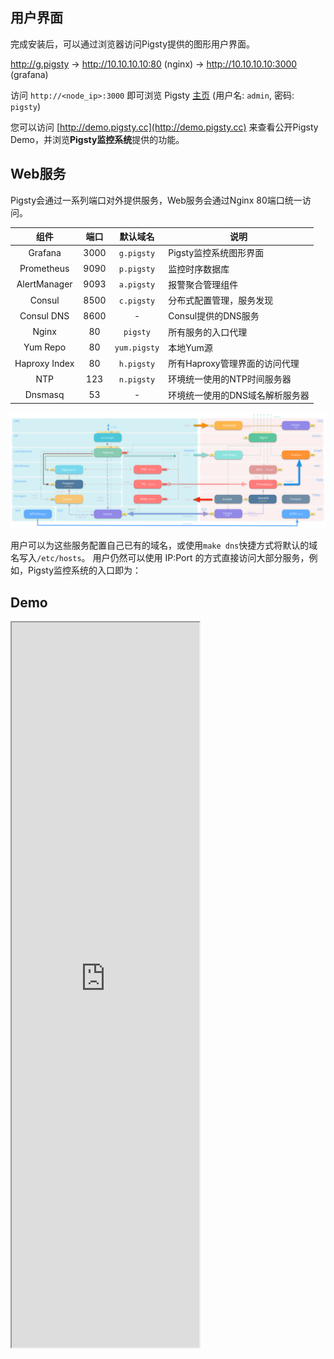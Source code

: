 ## 用户界面

完成安装后，可以通过浏览器访问Pigsty提供的图形用户界面。

http://g.pigsty -> http://10.10.10.10:80 (nginx) -> http://10.10.10.10:3000 (grafana)

访问 `http://<node_ip>:3000` 即可浏览 Pigsty [主页](http://demo.pigsty.cc/d/home) (用户名: `admin`, 密码: `pigsty`)

您可以访问 [http://demo.pigsty.cc](http://demo.pigsty.cc) 来查看公开Pigsty Demo，并浏览**Pigsty监控系统**提供的功能。


## Web服务


Pigsty会通过一系列端口对外提供服务，Web服务会通过Nginx 80端口统一访问。

|     组件      | 端口 |   默认域名   | 说明                            |
| :-----------: | :--: | :----------: | ------------------------------- |
|    Grafana    | 3000 |  `g.pigsty`  | Pigsty监控系统图形界面          |
|  Prometheus   | 9090 |  `p.pigsty`  | 监控时序数据库                  |
| AlertManager  | 9093 |  `a.pigsty`  | 报警聚合管理组件                |
|    Consul     | 8500 |  `c.pigsty`  | 分布式配置管理，服务发现        |
|  Consul DNS   | 8600 |      -       | Consul提供的DNS服务             |
|     Nginx     |  80  |   `pigsty`   | 所有服务的入口代理              |
|   Yum Repo    |  80  | `yum.pigsty` | 本地Yum源                       |
| Haproxy Index |  80  |  `h.pigsty`  | 所有Haproxy管理界面的访问代理   |
|      NTP      | 123  |  `n.pigsty`  | 环境统一使用的NTP时间服务器     |
|    Dnsmasq    |  53  |      -       | 环境统一使用的DNS域名解析服务器 |


![](../_media/infra.svg)


用户可以为这些服务配置自己已有的域名，或使用`make dns`快捷方式将默认的域名写入`/etc/hosts`。
用户仍然可以使用 IP:Port 的方式直接访问大部分服务，例如，Pigsty监控系统的入口即为：




## Demo


<iframe style="height:1160px" src="http://demo.pigsty.cc/d/home"></iframe>

